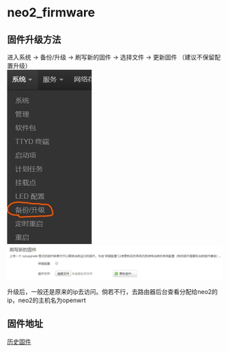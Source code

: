 # neo2_firmware
## 固件升级方法
进入系统 -> 备份/升级 -> 刷写新的固件 ->  选择文件 -> 更新固件  （建议不保留配置升级）  
![image](https://github.com/HZSUZJ/neo2_firmware/blob/master/images/1.jpg)
![image](https://github.com/HZSUZJ/neo2_firmware/blob/master/images/2.png)

升级后，一般还是原来的ip去访问。倘若不行，去路由器后台查看分配给neo2的ip，neo2的主机名为openwrt
## 固件地址
[历史固件](https://github.com/HZSUZJ/neo2_firmware/releases)
